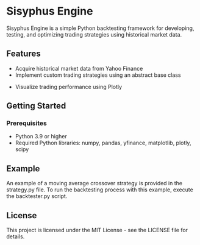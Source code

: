 # Sisyphus Engine

Sisyphus Engine is a simple Python backtesting framework for developing, testing, and optimizing trading strategies using historical market data. 
## Features

- Acquire historical market data from Yahoo Finance
- Implement custom trading strategies using an abstract base class

[//]: # (- Manage portfolio positions, capital allocation, and risk management)

[//]: # (- Simulate order execution with transaction costs and slippage)

[//]: # (- Calculate performance metrics, such as returns, volatility, Sharpe ratio, and drawdown)
- Visualize trading performance using Plotly

## Getting Started

### Prerequisites

- Python 3.9 or higher
- Required Python libraries: numpy, pandas, yfinance, matplotlib, plotly, scipy


## Example
An example of a moving average crossover strategy is provided in the strategy.py file. To run the backtesting process with this example, execute the backtester.py script.

## License
This project is licensed under the MIT License - see the LICENSE file for details.
